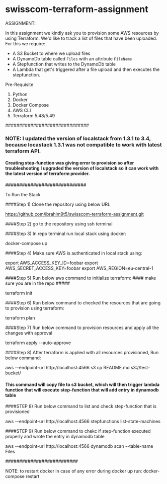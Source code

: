 # swisscom-terraform-assignment

ASSIGNMENT: 

In this assignment we kindly ask you to provision some AWS resources by using Terraform.
We'd like to track a list of files that have been uploaded. For this we require:
- A S3 Bucket to where we upload files
- A DynamoDb table called `Files` with an attribute `FileName`
- A Stepfunction that writes to the DynamoDb table
- A Lambda that get's triggered after a file upload and then executes the stepfunction.

Pre-Requisite

1) Python
2) Docker
3) Docker Compose
4) AWS CLI
5) Terraform 5.48/5.49

##############################

### NOTE: I updated the version of localstack from 1.3.1 to 3.4, because locastack 1.3.1 was not compatible to work with latest terraform API. 
#### Creating step-function was giving error to provision so after troubleshooting I upgraded the version of localstack so it can work with the latest version of terraform provider.
        

#############################

To Run the Stack

####Step 1) Clone the repository using below URL

https://github.com/ibrahim9t5/swisscom-terraform-assignment.git

####Step 2) go to the repository using ssh terminal

####Step 3) In repo terminal run local stack using docker:

docker-compose up

####Step 4) Make sure AWS is authenticated in local stack using:

export AWS_ACCESS_KEY_ID=foobar 
export AWS_SECRET_ACCESS_KEY=foobar 
export AWS_REGION=eu-central-1

####Step 5) Run below aws command to initialize terraform: #### make sure you are in the repo #####

terraform init

####Step 6) Run below command to checked the resources that are going to provision using terraform:

terraform plan

####Step 7) Run below command to provision resources and apply all the changes with approval

terraform apply --auto-approve

####Step 8) After terraform is applied with all resources provisioned, Run below command:

aws --endpoint-url http://localhost:4566 s3 cp README.md s3://test-bucket/

#### This command will copy file to s3 bucket, which will then trigger lambda function that will execute step-function that will add entry in dynamodb table

####STEP 8) Run below command to list and check step-function that is provisioned

aws --endpoint-url http://localhost:4566 stepfunctions list-state-machines

####STEP 9) Run below command to chekc if step-function executed properly and wrote the entry in dynamodb table

aws --endpoint-url http://localhost:4566 dynamodb scan --table-name Files

##########################

NOTE: to restart docker in case of any error during docker up run: docker-compose restart